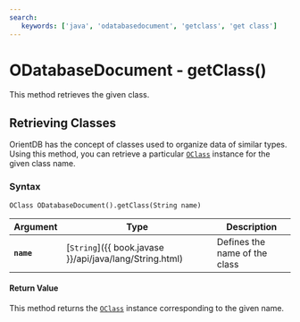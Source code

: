 ```yaml
---
search:
   keywords: ['java', 'odatabasedocument', 'getclass', 'get class']
---
```


# ODatabaseDocument - getClass()

This method retrieves the given class.

## Retrieving Classes

OrientDB has the concept of classes used to organize data of similar types.  Using this method, you can retrieve a particular [`OClass`](../OClass.md) instance for the given class name.

### Syntax

```
OClass ODatabaseDocument().getClass(String name)
```

| Argument | Type | Description |
|---|---|---|
| **`name`** | [`String`]({{ book.javase }}/api/java/lang/String.html) | Defines the name of the class |

#### Return Value

This method returns the [`OClass`](../OClass.md) instance corresponding to the given name.




